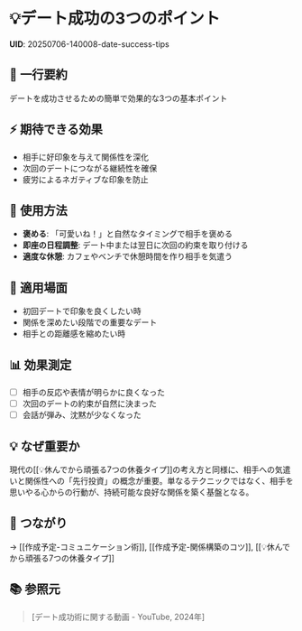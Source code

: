 # 💡デート成功の3つのポイント

**UID**: 20250706-140008-date-success-tips

## 📝 一行要約
デートを成功させるための簡単で効果的な3つの基本ポイント

## ⚡ 期待できる効果
- 相手に好印象を与えて関係性を深化
- 次回のデートにつながる継続性を確保
- 疲労によるネガティブな印象を防止

## 🎯 使用方法
- **褒める**: 「可愛いね！」と自然なタイミングで相手を褒める
- **即座の日程調整**: デート中または翌日に次回の約束を取り付ける
- **適度な休憩**: カフェやベンチで休憩時間を作り相手を気遣う

## 📍 適用場面
- 初回デートで印象を良くしたい時
- 関係を深めたい段階での重要なデート
- 相手との距離感を縮めたい時

## 📊 効果測定
- [ ] 相手の反応や表情が明らかに良くなった
- [ ] 次回のデートの約束が自然に決まった
- [ ] 会話が弾み、沈黙が少なくなった

## 💡 なぜ重要か
現代の[[💡休んでから頑張る7つの休養タイプ]]の考え方と同様に、相手への気遣いと関係性への「先行投資」の概念が重要。単なるテクニックではなく、相手を思いやる心からの行動が、持続可能な良好な関係を築く基盤となる。

## 🔗 つながり
→ [[作成予定-コミュニケーション術]], [[作成予定-関係構築のコツ]], [[💡休んでから頑張る7つの休養タイプ]]

## 📚 参照元
> [デート成功術に関する動画 - YouTube, 2024年]